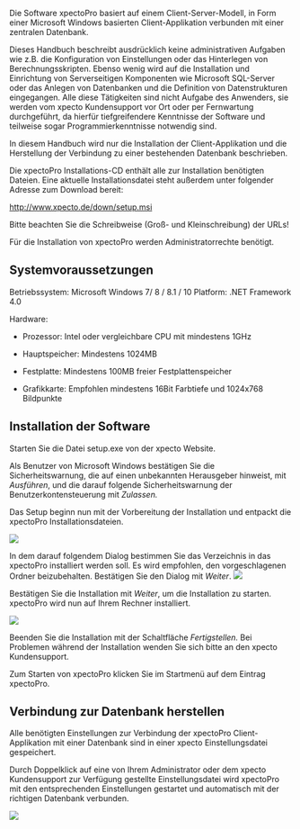 Die Software xpectoPro basiert auf einem Client-Server-Modell, in Form einer Microsoft Windows basierten Client-Applikation verbunden mit einer zentralen Datenbank. 

Dieses Handbuch beschreibt ausdrücklich keine administrativen Aufgaben wie z.B. die Konfiguration von Einstellungen oder das Hinterlegen von Berechnungsskripten. Ebenso wenig wird auf die Installation und Einrichtung von Serverseitigen Komponenten wie Microsoft SQL-Server oder das Anlegen von Datenbanken und die Definition von Datenstrukturen eingegangen. Alle diese Tätigkeiten sind nicht Aufgabe des Anwenders, sie werden vom xpecto Kundensupport vor Ort oder per Fernwartung durchgeführt, da hierfür tiefgreifendere Kenntnisse der Software und teilweise sogar Programmierkenntnisse notwendig sind. 

In diesem Handbuch wird nur die Installation der Client-Applikation und die Herstellung der Verbindung zu einer bestehenden Datenbank beschrieben. 

Die xpectoPro Installations-CD enthält alle zur Installation benötigten Dateien. Eine aktuelle Installationsdatei steht außerdem unter folgender Adresse zum Download bereit:

http://www.xpecto.de/down/setup.msi

Bitte beachten Sie die Schreibweise (Groß- und Kleinschreibung) der URLs!

Für die Installation von xpectoPro werden Administratorrechte benötigt.


## Systemvoraussetzungen

Betriebssystem: Microsoft Windows 7/ 8 / 8.1 / 10
Platform: .NET Framework 4.0 

Hardware:

*   Prozessor: Intel oder vergleichbare CPU mit mindestens 1GHz

*   Hauptspeicher: Mindestens 1024MB 

*   Festplatte: Mindestens 100MB freier Festplattenspeicher

*   Grafikkarte: Empfohlen mindestens 16Bit Farbtiefe und 1024x768 Bildpunkte




## Installation der Software

Starten Sie die Datei setup.exe von der xpecto Website.

Als Benutzer von Microsoft Windows bestätigen Sie die Sicherheitswarnung, die auf einen unbekannten Herausgeber hinweist, mit	*Ausführen*, und die darauf folgende Sicherheitswarnung der Benutzerkontensteuerung mit *Zulassen.*

Das Setup beginn nun mit der Vorbereitung der Installation und entpackt die xpectoPro Installationsdateien.

![](http://xpecto.github.io/docs/img/img_1430135544227.png)

In dem darauf folgendem Dialog bestimmen Sie das Verzeichnis in das xpectoPro installiert werden soll. Es wird empfohlen, den vorgeschlagenen Ordner beizubehalten. Bestätigen Sie den Dialog mit *Weiter*.
![](http://xpecto.github.io/docs/img/img_1430134632060.png)

Bestätigen Sie die Installation mit *Weiter*, um die Installation zu starten. xpectoPro wird nun auf Ihrem Rechner installiert. 

![](http://xpecto.github.io/docs/img/img_1430134674440.png)

Beenden Sie die Installation mit der Schaltfläche *Fertigstellen.* Bei Problemen während der Installation wenden Sie sich bitte an den xpecto Kundensupport.

Zum Starten von xpectoPro klicken Sie im Startmenü auf dem Eintrag xpectoPro.



## Verbindung zur Datenbank herstellen

Alle benötigten Einstellungen zur Verbindung der xpectoPro Client-Applikation mit einer Datenbank sind in einer xpecto Einstellungsdatei gespeichert.

Durch Doppelklick auf eine von Ihrem Administrator oder dem xpecto Kundensupport zur Verfügung gestellte Einstellungsdatei wird xpectoPro mit den entsprechenden Einstellungen gestartet und automatisch mit der richtigen Datenbank verbunden.

![](http://xpecto.github.io/docs/img/img_1437996071744.png)
